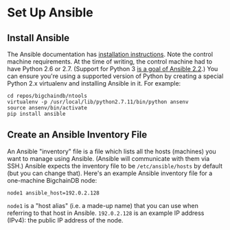 # Set Up Ansible

## Install Ansible

The Ansible documentation has [installation instructions](https://docs.ansible.com/ansible/intro_installation.html). Note the control machine requirements. At the time of writing, the control machine had to have Python 2.6 or 2.7. (Support for Python 3 [is a goal of Ansible 2.2](https://github.com/ansible/ansible/issues/15976#issuecomment-221264089).) You can ensure you're using a supported version of Python by creating a special Python 2.x virtualenv and installing Ansible in it. For example:
```text
cd repos/bigchaindb/ntools
virtualenv -p /usr/local/lib/python2.7.11/bin/python ansenv
source ansenv/bin/activate
pip install ansible
```


## Create an Ansible Inventory File

An Ansible "inventory" file is a file which lists all the hosts (machines) you want to manage using Ansible. (Ansible will communicate with them via SSH.) Ansible expects the inventory file to be `/etc/ansible/hosts` by default (but you can change that). Here's an example Ansible inventory file for a one-machine BigchainDB node:
```text
node1 ansible_host=192.0.2.128
```

`node1` is a "host alias" (i.e. a made-up name) that you can use when referring to that host in Ansible.
`192.0.2.128` is an example IP address (IPv4): the public IP address of the node.


